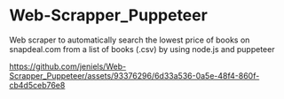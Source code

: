 # Web-Scrapper_Puppeteer
Web scraper to automatically search the lowest price of books on snapdeal.com from a list of books (.csv)  by using node.js and puppeteer




https://github.com/jeniels/Web-Scrapper_Puppeteer/assets/93376296/6d33a536-0a5e-48f4-860f-cb4d5ceb76e8

